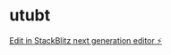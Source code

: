 # utubt

[Edit in StackBlitz next generation editor ⚡️](https://stackblitz.com/~/github.com/360elements360/utubt)